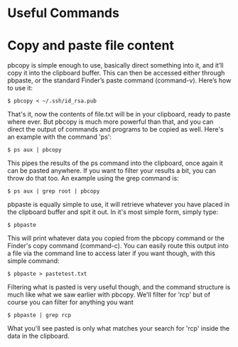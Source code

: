 # Useful Commands

# Copy and paste file content

pbcopy is simple enough to use, basically direct something into it, and it’ll copy it into the clipboard buffer. This can then be accessed either through pbpaste, or the standard Finder’s paste command (command-v). Here’s how to use it:

`$ pbcopy < ~/.ssh/id_rsa.pub`

That's it, now the contents of file.txt will be in your clipboard, ready to paste where ever. But pbcopy is much more powerful than that, and you can direct the output of commands and programs to be copied as well. Here's an example with the command 'ps':

`$ ps aux | pbcopy`

This pipes the results of the ps command into the clipboard, once again it can be pasted anywhere. If you want to filter your results a bit, you can throw do that too. An example using the grep command is:

`$ ps aux | grep root | pbcopy`

pbpaste is equally simple to use, it will retrieve whatever you have placed in the clipboard buffer and spit it out. In it's most simple form, simply type:

`$ pbpaste`

This will print whatever data you copied from the pbcopy command or the Finder's copy command (command-c). You can easily route this output into a file via the command line to access later if you want though, with this simple command:

`$ pbpaste > pastetest.txt`

Filtering what is pasted is very useful though, and the command structure is much like what we saw earlier with pbcopy. We'll filter for 'rcp' but of course you can filter for anything you want

`$ pbpaste | grep rcp`

What you'll see pasted is only what matches your search for 'rcp' inside the data in the clipboard.
